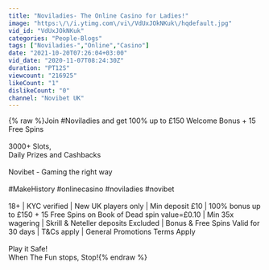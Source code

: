 ```yaml
---
title: "Noviladies- The Online Casino for Ladies!"
image: "https:\/\/i.ytimg.com\/vi\/VdUxJOkNKuk\/hqdefault.jpg"
vid_id: "VdUxJOkNKuk"
categories: "People-Blogs"
tags: ["Noviladies-","Online","Casino"]
date: "2021-10-20T07:26:04+03:00"
vid_date: "2020-11-07T08:24:30Z"
duration: "PT12S"
viewcount: "216925"
likeCount: "1"
dislikeCount: "0"
channel: "Novibet UK"
---
```

{% raw %}Join #Noviladies and get 100% up to  £150 Welcome Bonus + 15 Free Spins<br /><br />3000+ Slots,<br />Daily Prizes and Cashbacks<br /><br />Novibet - Gaming the right way<br /><br />#MakeHistory #onlinecasino #noviladies #novibet<br /><br /> 18+ | KYC verified | New UK players only | Min deposit £10 | 100% bonus up to £150 + 15 Free Spins on Book of Dead spin value=£0.10 | Min 35x wagering | Skrill &amp; Neteller deposits Excluded | Bonus &amp; Free Spins Valid for 30 days | T&amp;Cs apply | General Promotions Terms Apply <br /><br />Play it Safe!<br />When The Fun stops, Stop!{% endraw %}

